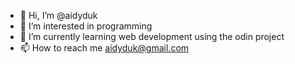 - 👋 Hi, I’m @aidyduk
- 👀 I’m interested in programming
- 🌱 I’m currently learning web development using the odin project
- 📫 How to reach me aidyduk@gmail.com

<!---
aidyduk/aidyduk is a ✨ special ✨ repository because its `README.md` (this file) appears on your GitHub profile.
You can click the Preview link to take a look at your changes.
--->
